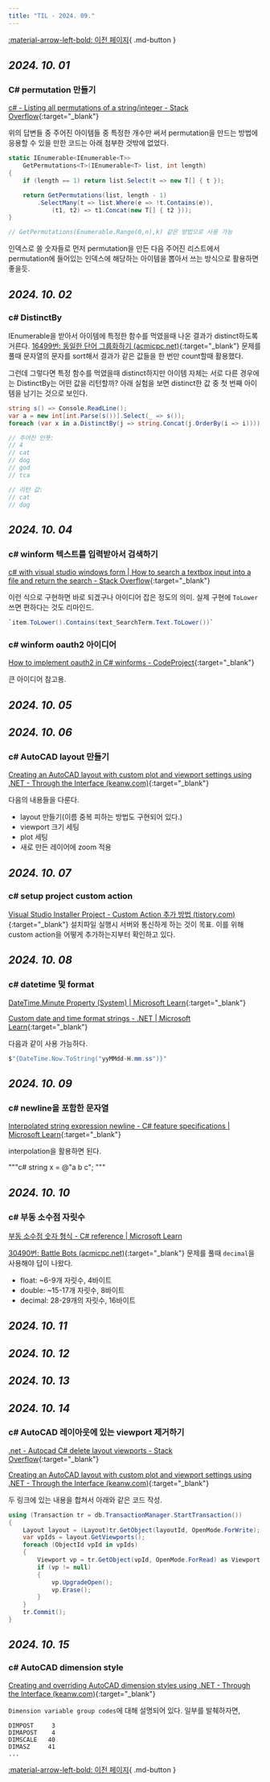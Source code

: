 ```yaml
---
title: "TIL - 2024. 09."
---
```


[:material-arrow-left-bold: 이전 페이지](../index.md){ .md-button }

## _2024. 10. 01_

### C# permutation 만들기

[c# - Listing all permutations of a string/integer - Stack Overflow](<https://stackoverflow.com/questions/756055/listing-all-permutations-of-a-string-integer>){:target="\_blank"}

위의 답변들 중 주어진 아이템들 중 특정한 개수만 써서 permutation을 만드는 방법에 응용할 수 있을 만한 코드는 아래 첨부한 것밖에 없었다.

```c#
static IEnumerable<IEnumerable<T>>
    GetPermutations<T>(IEnumerable<T> list, int length)
{
    if (length == 1) return list.Select(t => new T[] { t });

    return GetPermutations(list, length - 1)
        .SelectMany(t => list.Where(e => !t.Contains(e)),
            (t1, t2) => t1.Concat(new T[] { t2 }));
}

// GetPermutations(Enumerable.Range(0,n),k) 같은 방법으로 사용 가능
```

인덱스로 쓸 숫자들로 먼저 permutation을 만든 다음 주어진 리스트에서 permutation에 들어있는 인덱스에 해당하는 아이템을 뽑아서 쓰는 방식으로 활용하면 좋을듯.

## _2024. 10. 02_

### c# DistinctBy

IEnumerable을 받아서 아이템에 특정한 함수를 먹였을때 나온 결과가 distinct하도록 거른다. [16499번: 동일한 단어 그룹화하기 (acmicpc.net)](https://www.acmicpc.net/problem/16499){:target="\_blank"} 문제를 풀때 문자열의 문자를 sort해서 결과가 같은 값들을 한 번만 count할때 활용했다.

그런데 그렇다면 특정 함수를 먹였을때 distinct하지만 아이템 자체는 서로 다른 경우에는 DistinctBy는 어떤 값을 리턴할까? 아래 실험을 보면 distinct한 값 중 첫 번째 아이템을 남기는 것으로 보인다.

```c#
string s() => Console.ReadLine();
var a = new int[int.Parse(s())].Select(_ => s());
foreach (var x in a.DistinctBy(j => string.Concat(j.OrderBy(i => i)))) Console.WriteLine(x);

// 주어진 인풋:
// 4
// cat
// dog
// god
// tca

// 리턴 값:
// cat
// dog
```

## _2024. 10. 04_

### c# winform 텍스트를 입력받아서 검색하기

[c# with visual studio windows form | How to search a textbox input into a file and return the search - Stack Overflow](https://stackoverflow.com/questions/61107286/c-sharp-with-visual-studio-windows-form-how-to-search-a-textbox-input-into-a-f){:target="\_blank"}

이런 식으로 구현하면 바로 되겠구나 아이디어 잡은 정도의 의미. 실제 구현에 `ToLower` 쓰면 편하다는 것도 리마인드.

```c#
`item.ToLower().Contains(text_SearchTerm.Text.ToLower())`
```

### c# winform oauth2 아이디어

[How to implement oauth2 in C# winforms - CodeProject](https://www.codeproject.com/Questions/5366664/How-to-implement-oauth2-in-Csharp-win-forms){:target="\_blank"}

큰 아이디어 참고용.

## _2024. 10. 05_

## _2024. 10. 06_

### c# AutoCAD layout 만들기

[Creating an AutoCAD layout with custom plot and viewport settings using .NET - Through the Interface (keanw.com)](https://www.keanw.com/2015/11/creating-an-autocad-layout-with-custom-plot-and-viewport-settings-using-net.html){:target="\_blank"}

다음의 내용들을 다룬다.

- layout 만들기(이름 중복 피하는 방법도 구현되어 있다.)
- viewport 크기 세팅
- plot 세팅
- 새로 만든 레이어에 zoom 적용

## _2024. 10. 07_

### c# setup project custom action

[Visual Studio Installer Project - Custom Action 추가 방법 (tistory.com)](https://hvyair.tistory.com/58#google_vignette){:target="\_blank"}
설치파일 실행시 서버와 통신하게 하는 것이 목표. 이를 위해 custom action을 어떻게 추가하는지부터 확인하고 있다.

## _2024. 10. 08_

### c# datetime 및 format

[DateTime.Minute Property (System) | Microsoft Learn](https://learn.microsoft.com/en-us/dotnet/api/system.datetime.minute?view=net-8.0){:target="\_blank"}

[Custom date and time format strings - .NET | Microsoft Learn](https://learn.microsoft.com/en-us/dotnet/standard/base-types/custom-date-and-time-format-strings){:target="\_blank"}

다음과 같이 사용 가능하다.

```c#
$"{DateTime.Now.ToString("yyMMdd-H.mm.ss")}"
```

## _2024. 10. 09_

### c# newline을 포함한 문자열

[Interpolated string expression newline - C# feature specifications | Microsoft Learn](https://learn.microsoft.com/en-us/dotnet/csharp/language-reference/proposals/csharp-11.0/new-line-in-interpolation){:target="\_blank"}

interpolation을 활용하면 된다.

"""c#
string x = @"a
b
c";
"""

## _2024. 10. 10_

### c# 부동 소수점 자릿수

[부동 소수점 숫자 형식 - C# reference | Microsoft Learn](https://learn.microsoft.com/ko-kr/dotnet/csharp/language-reference/builtin-types/floating-point-numeric-types)

[30490번: Battle Bots (acmicpc.net)](https://www.acmicpc.net/problem/30490){:target="\_blank"} 문제를 풀때 `decimal`을 사용해야 답이 나왔다.

- float: ~6-9개 자릿수, 4바이트
- double: ~15-17개 자릿수, 8바이트
- decimal: 28-29개의 자릿수, 16바이트

## _2024. 10. 11_

## _2024. 10. 12_

## _2024. 10. 13_

## _2024. 10. 14_

### c# AutoCAD 레이아웃에 있는 viewport 제거하기

[.net - Autocad C# delete layout viewports - Stack Overflow](https://stackoverflow.com/questions/46163543/autocad-c-sharp-delete-layout-viewports){:target="\_blank"}

[Creating an AutoCAD layout with custom plot and viewport settings using .NET - Through the Interface (keanw.com)](https://www.keanw.com/2015/11/creating-an-autocad-layout-with-custom-plot-and-viewport-settings-using-net.html){:target="\_blank"}

두 링크에 있는 내용을 합쳐서 아래와 같은 코드 작성.

```c#
using (Transaction tr = db.TransactionManager.StartTransaction())
{
    Layout layout = (Layout)tr.GetObject(layoutId, OpenMode.ForWrite);
    var vpIds = layout.GetViewports();
    foreach (ObjectId vpId in vpIds)
    {
        Viewport vp = tr.GetObject(vpId, OpenMode.ForRead) as Viewport;
        if (vp != null)
        {
            vp.UpgradeOpen();
            vp.Erase();
        }
    }
    tr.Commit();
}
```

## _2024. 10. 15_

### c# AutoCAD dimension style

[Creating and overriding AutoCAD dimension styles using .NET - Through the Interface (keanw.com)](https://www.keanw.com/2009/09/creating-and-overriding-autocad-dimension-styles-using-net.html){:target="\_blank"}

`Dimension variable group codes`에 대해 설명되어 있다. 일부를 발췌하자면,

```text
DIMPOST     3
DIMAPOST    4
DIMSCALE   40
DIMASZ     41
...
```

[:material-arrow-left-bold: 이전 페이지](../index.md){ .md-button }
